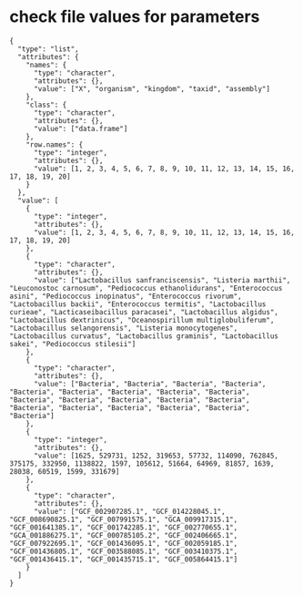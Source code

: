 # check file values for parameters

    {
      "type": "list",
      "attributes": {
        "names": {
          "type": "character",
          "attributes": {},
          "value": ["X", "organism", "kingdom", "taxid", "assembly"]
        },
        "class": {
          "type": "character",
          "attributes": {},
          "value": ["data.frame"]
        },
        "row.names": {
          "type": "integer",
          "attributes": {},
          "value": [1, 2, 3, 4, 5, 6, 7, 8, 9, 10, 11, 12, 13, 14, 15, 16, 17, 18, 19, 20]
        }
      },
      "value": [
        {
          "type": "integer",
          "attributes": {},
          "value": [1, 2, 3, 4, 5, 6, 7, 8, 9, 10, 11, 12, 13, 14, 15, 16, 17, 18, 19, 20]
        },
        {
          "type": "character",
          "attributes": {},
          "value": ["Lactobacillus sanfranciscensis", "Listeria marthii", "Leuconostoc carnosum", "Pediococcus ethanolidurans", "Enterococcus asini", "Pediococcus inopinatus", "Enterococcus rivorum", "Lactobacillus backii", "Enterococcus termitis", "Lactobacillus curieae", "Lacticaseibacillus paracasei", "Lactobacillus algidus", "Lactobacillus dextrinicus", "Oceanospirillum multiglobuliferum", "Lactobacillus selangorensis", "Listeria monocytogenes", "Lactobacillus curvatus", "Lactobacillus graminis", "Lactobacillus sakei", "Pediococcus stilesii"]
        },
        {
          "type": "character",
          "attributes": {},
          "value": ["Bacteria", "Bacteria", "Bacteria", "Bacteria", "Bacteria", "Bacteria", "Bacteria", "Bacteria", "Bacteria", "Bacteria", "Bacteria", "Bacteria", "Bacteria", "Bacteria", "Bacteria", "Bacteria", "Bacteria", "Bacteria", "Bacteria", "Bacteria"]
        },
        {
          "type": "integer",
          "attributes": {},
          "value": [1625, 529731, 1252, 319653, 57732, 114090, 762845, 375175, 332950, 1138822, 1597, 105612, 51664, 64969, 81857, 1639, 28038, 60519, 1599, 331679]
        },
        {
          "type": "character",
          "attributes": {},
          "value": ["GCF_002907285.1", "GCF_014228045.1", "GCF_008690825.1", "GCF_007991575.1", "GCA_009917315.1", "GCF_001641385.1", "GCF_001742285.1", "GCF_002770655.1", "GCA_001886275.1", "GCF_000785105.2", "GCF_002406665.1", "GCF_007922695.1", "GCF_001436095.1", "GCF_002059185.1", "GCF_001436805.1", "GCF_003588085.1", "GCF_003410375.1", "GCF_001436415.1", "GCF_001435715.1", "GCF_005864415.1"]
        }
      ]
    }

